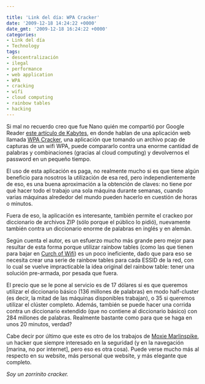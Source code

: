 ```yaml
---

title: 'Link del día: WPA Cracker'
date: '2009-12-18 14:24:22 +0000'
date_gmt: '2009-12-18 16:24:22 +0000'
categories:
- Link del día
- Technology
tags:
- descentralización
- ilegal
- performance
- web application
- WPA
- cracking
- wifi
- cloud computing
- rainbow tables
- hacking
---
```


Si mal no recuerdo creo que fue Nano quién me compartió por Google Reader [este artículo de Kabytes](http://www.kabytes.com/aplicaciones-online/crackear-contrasenas-wifi-con-cifrado-wpa/), en donde hablan de una aplicación web llamada [WPA Cracker](http://www.wpacracker.com/), una aplicación que tomando un archivo pcap de capturas de un wifi WPA, puede compararlo contra una enorme cantidad de palabras y combinaciones (gracias al cloud computing) y devolvernos el password en un pequeño tiempo.

El uso de esta aplicación es paga, no realmente mucho si es que tiene algún beneficio para nosotros la utilización de esa red, pero independientemente de eso, es una buena aproximación a la obtención de claves: no tiene por qué hacer todo el trabajo una sola máquina durante semanas, cuando varias máquinas alrededor del mundo pueden hacerlo en cuestión de horas o minutos.

Fuera de eso, la aplicación es interesante, también permite el crackeo por diccionario de archivos ZIP (sólo porque el público lo pidió), nuevamente también contra un diccionario enorme de palabras en inglés y en alemán.

Según cuenta el autor, es un esfuerzo mucho más grande pero mejor para resultar de esta forma porque utilizar rainbow tables (como las que tienen para bajar en [Curch of Wifi](http://www.churchofwifi.org/)) es un poco ineficiente, dado que para eso se necesita crear una serie de rainbow tables para cada ESSID de la red, con lo cual se vuelve impracticable la idea original del rainbow table: tener una solución pre-armada, por pesada que fuera.

El precio que se le pone al servicio es de 17 dólares si es que queremos utilizar el diccionario básico (136 millones de palabras) en modo half-cluster (es decir, la mitad de las máquinas disponibles trabajan), o 35 si queremos utilizar el clúster completo. Además, también se puede hacer una corrida contra un diccionario extendido (que no contiene al diccionario básico) con 284 millones de palabras. Realmente bastante como para que se haga en unos 20 minutos, verdad?

Cabe decir por último que este es otro de los trabajos de [Moxie Marlinspike](http://www.thoughtcrime.org/), un hacker que siempre interesado en la seguridad (y en la navegación [marina, no por internet], pero eso es otra cosa). Puede verse mucho más al respecto en su website, más personal que website, y más elegante que completo.

_Soy un zorrinito cracker._
